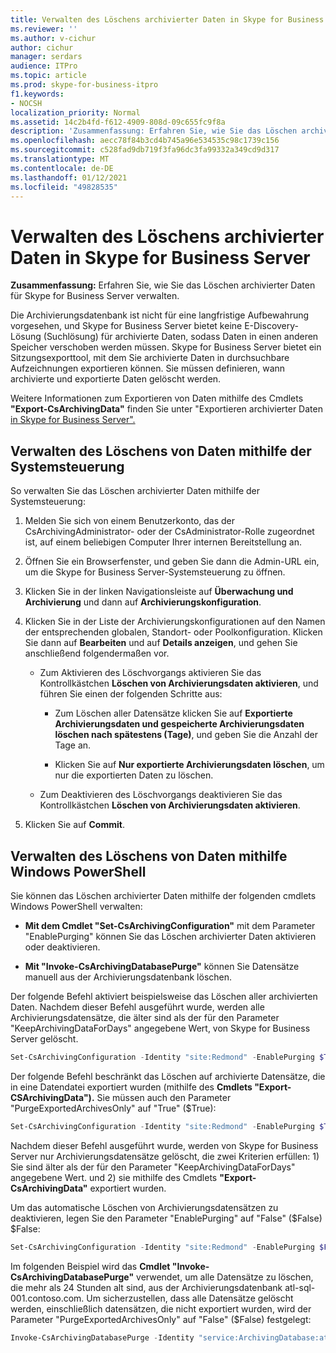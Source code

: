 ```yaml
---
title: Verwalten des Löschens archivierter Daten in Skype for Business Server
ms.reviewer: ''
ms.author: v-cichur
author: cichur
manager: serdars
audience: ITPro
ms.topic: article
ms.prod: skype-for-business-itpro
f1.keywords:
- NOCSH
localization_priority: Normal
ms.assetid: 14c2b4fd-f612-4909-808d-09c655fc9f8a
description: 'Zusammenfassung: Erfahren Sie, wie Sie das Löschen archivierter Daten für Skype for Business Server verwalten.'
ms.openlocfilehash: aecc78f84b3cd4b745a96e534535c98c1739c156
ms.sourcegitcommit: c528fad9db719f3fa96dc3fa99332a349cd9d317
ms.translationtype: MT
ms.contentlocale: de-DE
ms.lasthandoff: 01/12/2021
ms.locfileid: "49828535"
---
```

# <a name="manage-purging-of-archived-data-in-skype-for-business-server"></a>Verwalten des Löschens archivierter Daten in Skype for Business Server

**Zusammenfassung:** Erfahren Sie, wie Sie das Löschen archivierter Daten für Skype for Business Server verwalten.
  
Die Archivierungsdatenbank ist nicht für eine langfristige Aufbewahrung vorgesehen, und Skype for Business Server bietet keine E-Discovery-Lösung (Suchlösung) für archivierte Daten, sodass Daten in einen anderen Speicher verschoben werden müssen. Skype for Business Server bietet ein Sitzungsexporttool, mit dem Sie archivierte Daten in durchsuchbare Aufzeichnungen exportieren können. Sie müssen definieren, wann archivierte und exportierte Daten gelöscht werden. 
  
Weitere Informationen zum Exportieren von Daten mithilfe des Cmdlets **"Export-CsArchivingData"** finden Sie unter "Exportieren archivierter Daten [in Skype for Business Server".](export-archived-data.md)
  
## <a name="manage-purging-of-data-by-using-the-control-panel"></a>Verwalten des Löschens von Daten mithilfe der Systemsteuerung

So verwalten Sie das Löschen archivierter Daten mithilfe der Systemsteuerung:
  
1. Melden Sie sich von einem Benutzerkonto, das der CsArchivingAdministrator- oder der CsAdministrator-Rolle zugeordnet ist, auf einem beliebigen Computer Ihrer internen Bereitstellung an. 
    
2. Öffnen Sie ein Browserfenster, und geben Sie dann die Admin-URL ein, um die Skype for Business Server-Systemsteuerung zu öffnen. 
    
3. Klicken Sie in der linken Navigationsleiste auf **Überwachung und Archivierung** und dann auf **Archivierungskonfiguration**.
    
4. Klicken Sie in der Liste der Archivierungskonfigurationen auf den Namen der entsprechenden globalen, Standort- oder Poolkonfiguration. Klicken Sie dann auf **Bearbeiten** und auf **Details anzeigen**, und gehen Sie anschließend folgendermaßen vor.
    
   - Zum Aktivieren des Löschvorgangs aktivieren Sie das Kontrollkästchen **Löschen von Archivierungsdaten aktivieren**, und führen Sie einen der folgenden Schritte aus:
    
     - Zum Löschen aller Datensätze klicken Sie auf **Exportierte Archivierungsdaten und gespeicherte Archivierungsdaten löschen nach spätestens (Tage)**, und geben Sie die Anzahl der Tage an.
    
     - Klicken Sie auf **Nur exportierte Archivierungsdaten löschen**, um nur die exportierten Daten zu löschen.
    
   - Zum Deaktivieren des Löschvorgangs deaktivieren Sie das Kontrollkästchen **Löschen von Archivierungsdaten aktivieren**.
    
5. Klicken Sie auf **Commit**.
    
## <a name="manage-purging-of-data-by-using-windows-powershell"></a>Verwalten des Löschens von Daten mithilfe Windows PowerShell

Sie können das Löschen archivierter Daten mithilfe der folgenden cmdlets Windows PowerShell verwalten:
  
- **Mit dem Cmdlet "Set-CsArchivingConfiguration"** mit dem Parameter "EnablePurging" können Sie das Löschen archivierter Daten aktivieren oder deaktivieren.
    
- **Mit "Invoke-CsArchivingDatabasePurge"** können Sie Datensätze manuell aus der Archivierungsdatenbank löschen.
    
Der folgende Befehl aktiviert beispielsweise das Löschen aller archivierten Daten. Nachdem dieser Befehl ausgeführt wurde, werden alle Archivierungsdatensätze, die älter sind als der für den Parameter "KeepArchivingDataForDays" angegebene Wert, von Skype for Business Server gelöscht. 
  
```PowerShell
Set-CsArchivingConfiguration -Identity "site:Redmond" -EnablePurging $True
```

Der folgende Befehl beschränkt das Löschen auf archivierte Datensätze, die in eine Datendatei exportiert wurden (mithilfe des **Cmdlets "Export-CSArchivingData").** Sie müssen auch den Parameter "PurgeExportedArchivesOnly" auf "True" ($True):
  
```PowerShell
Set-CsArchivingConfiguration -Identity "site:Redmond" -EnablePurging $True -PurgeExportedArchivesOnly $True
```

Nachdem dieser Befehl ausgeführt wurde, werden von Skype for Business Server nur Archivierungsdatensätze gelöscht, die zwei Kriterien erfüllen: 1) Sie sind älter als der für den Parameter "KeepArchivingDataForDays" angegebene Wert. und 2) sie mithilfe des Cmdlets **"Export-CsArchivingData"** exportiert wurden.
  
Um das automatische Löschen von Archivierungsdatensätzen zu deaktivieren, legen Sie den Parameter "EnablePurging" auf "False" ($False) $False:
  
```PowerShell
Set-CsArchivingConfiguration -Identity "site:Redmond" -EnablePurging $False
```

Im folgenden Beispiel wird das **Cmdlet "Invoke-CsArchivingDatabasePurge"** verwendet, um alle Datensätze zu löschen, die mehr als 24 Stunden alt sind, aus der Archivierungsdatenbank atl-sql-001.contoso.com. Um sicherzustellen, dass alle Datensätze gelöscht werden, einschließlich datensätzen, die nicht exportiert wurden, wird der Parameter "PurgeExportedArchivesOnly" auf "False" ($False) festgelegt:
  
```PowerShell
Invoke-CsArchivingDatabasePurge -Identity "service:ArchivingDatabase:atl-sql-001.contoso.com" -PurgeArchivingDataOlderThanHours 24 -PurgeExportedArchivesOnly $False
```
